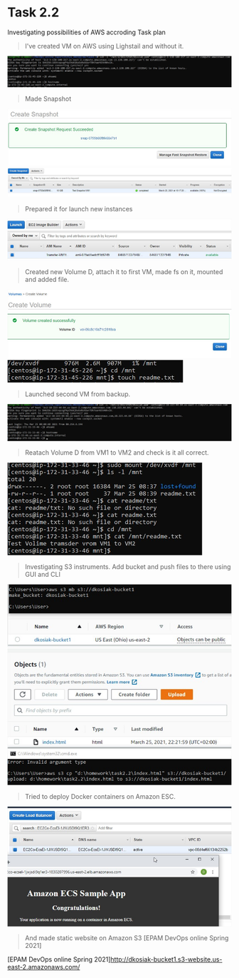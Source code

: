 # Task 2.2

Investigating possibilities of AWS accroding Task plan

> I've created VM on AWS using Lighstail and without it.

![Link to 2.5](task2.2p5.jpg)
 
> Made Snapshot

![Link to 2.6](task2.2p6.jpg)
![Link to 2.6-1](task2.2p6-1.jpg)

> Prepared it for launch new instances

![Link to 2.6-2](task2.2p6-2.jpg)

> Created new Volume D, attach it to first VM, made fs on it, mounted and added file.

![Link to 2.7-1](task2.2p7-1.jpg)
![Link to 2.7-2](task2.2p7-2.jpg)

> Launched second VM from backup.

![Link to 2.8](task2.2p8.jpg)

> Reatach Volume D from VM1 to VM2 and check is it all correct.
 
![Link to 2.9](task2.2p9.jpg)

> Investigating S3 instruments. Add bucket and push files to there using GUI and CLI

![Link to 2.11-1](task2.2p11-12.jpg)
![Link to 2.11-2](task2.2p11-12-2.jpg)

> Tried to deploy Docker containers on Amazon ESC.

![Link to 2.14](task2.2p14.jpg)

> And made static website on Amazon S3 [EPAM DevOps  online Spring 2021]

[EPAM DevOps  online Spring 2021]http://dkosiak-bucket1.s3-website.us-east-2.amazonaws.com/

